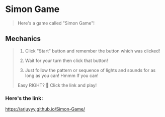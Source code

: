 # Simon Game
> Here's a game called "Simon Game"!

## Mechanics
> 1) Click "Start" button and remember the button which was clicked!
> 
> 2) Wait for your turn then click that button!
> 
> 3) Just follow the pattern or sequence of lights and sounds for as long as you can! Hmmm If you can!
> 
> Easy RIGHT? 👀 Click the link and play!

### Here's the link:
https://arjuyyy.github.io/Simon-Game/
